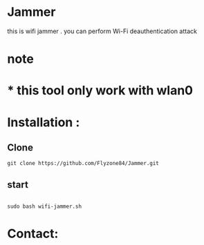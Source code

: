 # Jammer
this is wifi jammer . you can perform Wi-Fi deauthentication attack



# note 

# * this tool only work with wlan0  
# Installation :

## Clone

```
git clone https://github.com/Flyzone84/Jammer.git

```


## start
```

sudo bash wifi-jammer.sh
```

# Contact:


